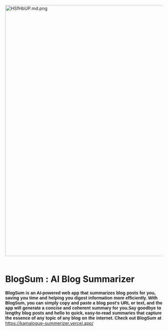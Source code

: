 <!-- Add Google Fonts link in the head section -->
<head>
  <link href="https://fonts.googleapis.com/css?family=Poppins" rel="stylesheet">
</head>

<!-- Add HTML code in the body section -->
<body> 
  
<a href="https://kamalogue-summerizer.vercel.app/"><img src="https://iili.io/HSfXhYJ.md.png" alt="HSfHbUP.md.png" width="800" border="0"></a> <br> <br> <h1><strong>BlogSum : AI Blog Summarizer</strong> </h1>
  <span style="font-family: 'Poppins', sans-serif;"><strong>BlogSum is an AI-powered web app that summarizes blog posts for you, saving you time and helping you digest information more efficiently. With BlogSum, you can simply copy and paste a blog post's URL or text, and the app will generate a concise and coherent summary for you.Say goodbye to lengthy blog posts and hello to quick, easy-to-read summaries that capture the essence of any topic of any blog on the internet. Check out BlogSum at </strong></span> <a href="https://kamalogue-summerizer.vercel.app" style="font-family: 'Poppins', sans-serif;">https://kamalogue-summerizer.vercel.app/</a>
</body>

